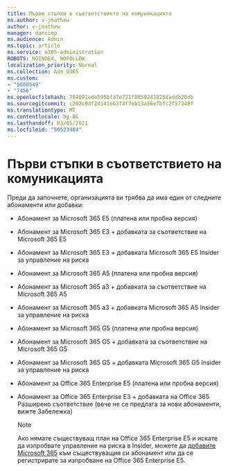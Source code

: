 ```yaml
---
title: Първи стъпки в съответствието на комуникацията
ms.author: v-jmathew
author: v-jmathew
manager: dansimp
ms.audience: Admin
ms.topic: article
ms.service: o365-administration
ROBOTS: NOINDEX, NOFOLLOW
localization_priority: Normal
ms.collection: Adm_O365
ms.custom:
- "9000549"
- "7456"
ms.openlocfilehash: 704091ede595bfa7e721f8059241825daddb20db
ms.sourcegitcommit: c202c0df2d141e63f4f7eb13a56efbfc2f57348f
ms.translationtype: MT
ms.contentlocale: bg-BG
ms.lasthandoff: 03/05/2021
ms.locfileid: "50523484"
---
```

# <a name="get-started-with-communication-compliance"></a>Първи стъпки в съответствието на комуникацията

Преди да започнете, организацията ви трябва да има един от следните абонаменти или добавки:

* Абонамент за Microsoft 365 E5 (платена или пробна версия)
* Абонамент за Microsoft 365 E3 + добавката за съответствие на Microsoft 365 E5
* Абонамент за Microsoft 365 E3 + добавката Microsoft 365 E5 Insider за управление на риска
* Абонамент за Microsoft 365 A5 (платена или пробна версия)
* Абонамент за Microsoft 365 a3 + добавката за съответствие на Microsoft 365 A5
* Абонамент за Microsoft 365 a3 + добавката Microsoft 365 A5 Insider за управление на риска
* Абонамент за Microsoft 365 G5 (платена или пробна версия)
* Абонамент за Microsoft 365 G5 + добавката за съответствие на Microsoft 365 G5
* Абонамент за Microsoft 365 G5 + добавката Microsoft 365 G5 Insider за управление на риска
* Абонамент за Office 365 Enterprise E5 (платена или пробна версия)
* Абонамент за Office 365 Enterprise E3 + добавката на Office 365 Разширено съответствие (вече не се предлага за нови абонаменти, вижте Забележка)

    > [!NOTE]
    > Ако нямате съществуващ план на Office 365 Enterprise E5 и искате да изпробвате управление на риска в Insider, можете да [добавите Microsoft 365](https://go.microsoft.com/fwlink/?linkid=2130508) към съществуващия си абонамент или да се регистрирате за изпробване на Office 365 Enterprise E5.
